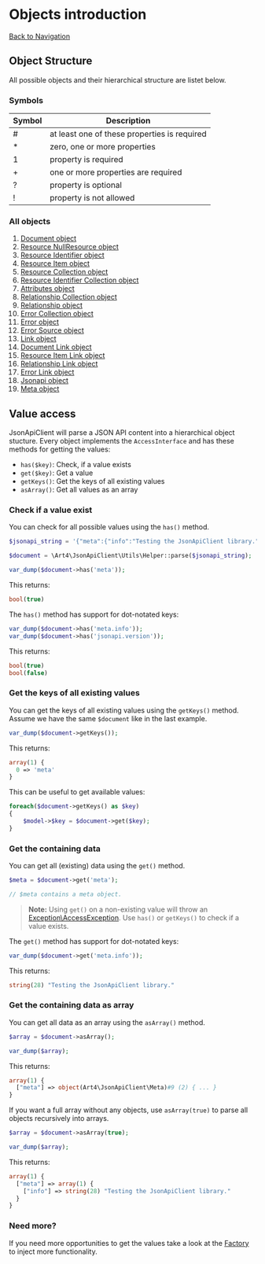 # Objects introduction
[Back to Navigation](README.md)

## Object Structure

All possible objects and their hierarchical structure are listet below.

### Symbols

| Symbol | Description |
| ------ | ----------- |
| #      | at least one of these properties is required |
| *      | zero, one or more properties |
| 1      | property is required |
| +      | one or more properties are required |
| ?      | property is optional |
| !      | property is not allowed |

### All objects

1. [Document object](objects-document.md)
1. [Resource NullResource object](objects-resource-nullresource.md)
1. [Resource Identifier object](objects-resource-identifier.md)
1. [Resource Item object](objects-resource-item.md)
1. [Resource Collection object](objects-resource-collection.md)
1. [Resource Identifier Collection object](objects-resource-identifier-collection.md)
1. [Attributes object](objects-attributes.md)
1. [Relationship Collection object](objects-relationship-collection.md)
1. [Relationship object](objects-relationship.md)
1. [Error Collection object](objects-error-collection.md)
1. [Error object](objects-error.md)
1. [Error Source object](objects-error-source.md)
1. [Link object](objects-link.md)
1. [Document Link object](objects-document-link.md)
1. [Resource Item Link object](objects-resource-item-link.md)
1. [Relationship Link object](objects-relationship-link.md)
1. [Error Link object](objects-error-link.md)
1. [Jsonapi object](objects-jsonapi.md)
1. [Meta object](objects-meta.md)

## Value access

JsonApiClient will parse a JSON API content into a hierarchical object stucture. Every object implements the `AccessInterface` and has these methods for getting the values:

- `has($key)`: Check, if a value exists
- `get($key)`: Get a value
- `getKeys()`: Get the keys of all existing values
- `asArray()`: Get all values as an array

### Check if a value exist

You can check for all possible values using the `has()` method.

```php
$jsonapi_string = '{"meta":{"info":"Testing the JsonApiClient library."}}';

$document = \Art4\JsonApiClient\Utils\Helper::parse($jsonapi_string);

var_dump($document->has('meta'));
```

This returns:

```php
bool(true)
```

The `has()` method has support for dot-notated keys:

```php
var_dump($document->has('meta.info'));
var_dump($document->has('jsonapi.version'));
```

This returns:

```php
bool(true)
bool(false)
```

### Get the keys of all existing values

You can get the keys of all existing values using the `getKeys()` method. Assume we have the same `$document` like in the last example.

```php
var_dump($document->getKeys());
```

This returns:

```php
array(1) {
  0 => 'meta'
}
```

This can be useful to get available values:

```php
foreach($document->getKeys() as $key)
{
	$model->$key = $document->get($key);
}
```

### Get the containing data

You can get all (existing) data using the `get()` method.

```php
$meta = $document->get('meta');

// $meta contains a meta object.
```

> **Note:** Using `get()` on a non-existing value will throw an [Exception\AccessException](exception-introduction.md#exceptionaccessexception). Use `has()` or `getKeys()` to check if a value exists.

The `get()` method has support for dot-notated keys:

```php
var_dump($document->get('meta.info'));
```

This returns:

```php
string(28) "Testing the JsonApiClient library."
```

### Get the containing data as array

You can get all data as an array using the `asArray()` method.

```php
$array = $document->asArray();

var_dump($array);
```

This returns:

```php
array(1) {
  ["meta"] => object(Art4\JsonApiClient\Meta)#9 (2) { ... }
}
```

If you want a full array without any objects, use `asArray(true)` to parse all objects recursively into arrays.

```php
$array = $document->asArray(true);

var_dump($array);
```

This returns:

```php
array(1) {
  ["meta"] => array(1) {
    ["info"] => string(28) "Testing the JsonApiClient library."
  }
}
```

### Need more?

If you need more opportunities to get the values take a look at the [Factory](utils-factory.md) to inject more functionality.
